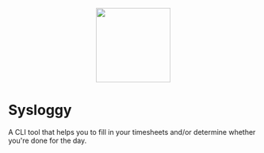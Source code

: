 <p align="center">
    <img src="https://user-images.githubusercontent.com/4415097/132346945-23ad689f-6ab3-4bfd-bd17-eb3053764b21.png" width="150" />
</p>

# Sysloggy

A CLI tool that helps you to fill in your timesheets and/or determine whether you're done for the day.
